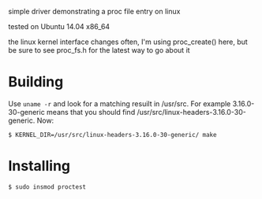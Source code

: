 simple driver demonstrating a proc file entry on linux

tested on Ubuntu 14.04 x86_64

the linux kernel interface changes often, I'm using proc_create() here, but be sure to see proc_fs.h for the latest way to go about it

# Building
Use `uname -r` and look for a matching resuilt in /usr/src. For example 3.16.0-30-generic means that you should find /usr/src/linux-headers-3.16.0-30-generic. Now:
```
$ KERNEL_DIR=/usr/src/linux-headers-3.16.0-30-generic/ make
```

# Installing
```
$ sudo insmod proctest
```


